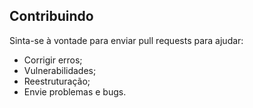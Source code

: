 ## Contribuindo

Sinta-se à vontade para enviar pull requests para ajudar:
- Corrigir erros;
- Vulnerabilidades;
- Reestruturação;
- Envie problemas e bugs.
